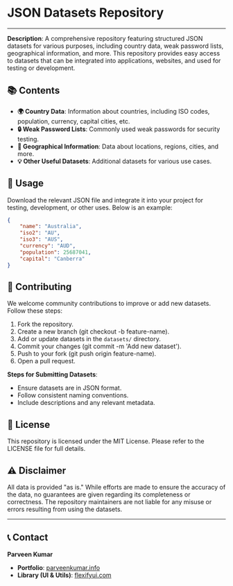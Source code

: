 
# JSON Datasets Repository

---


**Description**: A comprehensive repository featuring structured JSON datasets for various purposes, including country data, weak password lists, geographical information, and more. This repository provides easy access to datasets that can be integrated into applications, websites, and used for testing or development.

## 📚 Contents

- **🌍 Country Data**: Information about countries, including ISO codes, population, currency, capital cities, etc.
- **🔒 Weak Password Lists**: Commonly used weak passwords for security testing.
- **📍 Geographical Information**: Data about locations, regions, cities, and more.
- **💡 Other Useful Datasets**: Additional datasets for various use cases.

## 🔧 Usage

Download the relevant JSON file and integrate it into your project for testing, development, or other uses. Below is an example:

```json
{
    "name": "Australia",
    "iso2": "AU",
    "iso3": "AUS",
    "currency": "AUD",
    "population": 25687041,
    "capital": "Canberra"
}
```

## 🔄 Contributing

We welcome community contributions to improve or add new datasets. Follow these steps:

1. Fork the repository.
2. Create a new branch (git checkout -b feature-name).
3. Add or update datasets in the `datasets/` directory.
4. Commit your changes (git commit -m 'Add new dataset').
5. Push to your fork (git push origin feature-name).
6. Open a pull request.

**Steps for Submitting Datasets**:

- Ensure datasets are in JSON format.
- Follow consistent naming conventions.
- Include descriptions and any relevant metadata.

## 📜 License

This repository is licensed under the MIT License. Please refer to the LICENSE file for full details.

## ⚠️ Disclaimer

All data is provided "as is." While efforts are made to ensure the accuracy of the data, no guarantees are given regarding its completeness or correctness. The repository maintainers are not liable for any misuse or errors resulting from using the datasets.

---

## 📞 Contact

**Parveen Kumar**
- **Portfolio**: [parveenkumar.info](https://parveenkumar.info)
- **Library (UI & Utils)**: [flexifyui.com](https://flexifyui.com)
